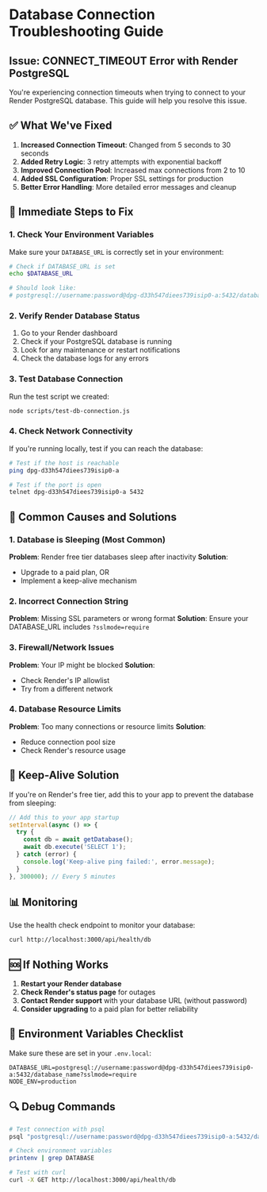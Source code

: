# Database Connection Troubleshooting Guide

## Issue: CONNECT_TIMEOUT Error with Render PostgreSQL

You're experiencing connection timeouts when trying to connect to your Render PostgreSQL database. This guide will help you resolve this issue.

## ✅ What We've Fixed

1. **Increased Connection Timeout**: Changed from 5 seconds to 30 seconds
2. **Added Retry Logic**: 3 retry attempts with exponential backoff
3. **Improved Connection Pool**: Increased max connections from 2 to 10
4. **Added SSL Configuration**: Proper SSL settings for production
5. **Better Error Handling**: More detailed error messages and cleanup

## 🔧 Immediate Steps to Fix

### 1. Check Your Environment Variables

Make sure your `DATABASE_URL` is correctly set in your environment:

```bash
# Check if DATABASE_URL is set
echo $DATABASE_URL

# Should look like:
# postgresql://username:password@dpg-d33h547diees739isip0-a:5432/database_name?sslmode=require
```

### 2. Verify Render Database Status

1. Go to your Render dashboard
2. Check if your PostgreSQL database is running
3. Look for any maintenance or restart notifications
4. Check the database logs for any errors

### 3. Test Database Connection

Run the test script we created:

```bash
node scripts/test-db-connection.js
```

### 4. Check Network Connectivity

If you're running locally, test if you can reach the database:

```bash
# Test if the host is reachable
ping dpg-d33h547diees739isip0-a

# Test if the port is open
telnet dpg-d33h547diees739isip0-a 5432
```

## 🚨 Common Causes and Solutions

### 1. Database is Sleeping (Most Common)
**Problem**: Render free tier databases sleep after inactivity
**Solution**: 
- Upgrade to a paid plan, OR
- Implement a keep-alive mechanism

### 2. Incorrect Connection String
**Problem**: Missing SSL parameters or wrong format
**Solution**: Ensure your DATABASE_URL includes `?sslmode=require`

### 3. Firewall/Network Issues
**Problem**: Your IP might be blocked
**Solution**: 
- Check Render's IP allowlist
- Try from a different network

### 4. Database Resource Limits
**Problem**: Too many connections or resource limits
**Solution**: 
- Reduce connection pool size
- Check Render's resource usage

## 🔄 Keep-Alive Solution

If you're on Render's free tier, add this to your app to prevent the database from sleeping:

```javascript
// Add this to your app startup
setInterval(async () => {
  try {
    const db = await getDatabase();
    await db.execute('SELECT 1');
  } catch (error) {
    console.log('Keep-alive ping failed:', error.message);
  }
}, 300000); // Every 5 minutes
```

## 📊 Monitoring

Use the health check endpoint to monitor your database:

```bash
curl http://localhost:3000/api/health/db
```

## 🆘 If Nothing Works

1. **Restart your Render database**
2. **Check Render's status page** for outages
3. **Contact Render support** with your database URL (without password)
4. **Consider upgrading** to a paid plan for better reliability

## 📝 Environment Variables Checklist

Make sure these are set in your `.env.local`:

```env
DATABASE_URL=postgresql://username:password@dpg-d33h547diees739isip0-a:5432/database_name?sslmode=require
NODE_ENV=production
```

## 🔍 Debug Commands

```bash
# Test connection with psql
psql "postgresql://username:password@dpg-d33h547diees739isip0-a:5432/database_name?sslmode=require"

# Check environment variables
printenv | grep DATABASE

# Test with curl
curl -X GET http://localhost:3000/api/health/db
```
